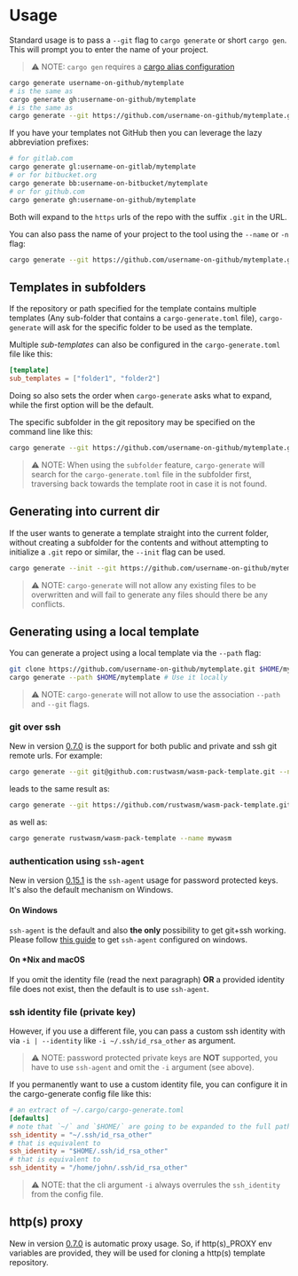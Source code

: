 # Usage

Standard usage is to pass a `--git` flag to `cargo generate` or short `cargo gen`. This will prompt you to enter the name of your project.

> ⚠️ NOTE: `cargo gen` requires a [cargo alias configuration](#cargo-gen---alias)

```sh
cargo generate username-on-github/mytemplate
# is the same as 
cargo generate gh:username-on-github/mytemplate
# is the same as 
cargo generate --git https://github.com/username-on-github/mytemplate.git
```

If you have your templates not GitHub then you can leverage the lazy abbreviation prefixes:

```sh
# for gitlab.com
cargo generate gl:username-on-gitlab/mytemplate
# or for bitbucket.org
cargo generate bb:username-on-bitbucket/mytemplate
# or for github.com 
cargo generate gh:username-on-github/mytemplate
```

Both will expand to the `https` urls of the repo with the suffix `.git` in the URL.

You can also pass the name of your project to the tool using the `--name` or `-n` flag:

```sh
cargo generate --git https://github.com/username-on-github/mytemplate.git --name myproject
```

## Templates in subfolders

If the repository or path specified for the template contains multiple templates (Any sub-folder that contains a `cargo-generate.toml` file), `cargo-generate` will ask for the specific folder to be used as the template.

Multiple *sub-templates* can also be configured in the `cargo-generate.toml` file like this:

```toml
[template]
sub_templates = ["folder1", "folder2"]
```

Doing so also sets the order when `cargo-generate` asks what to expand, while the first option will be the default.

The specific subfolder in the git repository may be specified on the command line like this:

```sh
cargo generate --git https://github.com/username-on-github/mytemplate.git <relative-template-path>
```

> ⚠️ NOTE: When using the `subfolder` feature, `cargo-generate` will search for the `cargo-generate.toml` file in the subfolder first, traversing back towards the template root in case it is not found.

## Generating into current dir

If the user wants to generate a template straight into the current folder, without creating a subfolder for the contents and without attempting to initialize a `.git` repo or similar, the `--init` flag can be used.

```sh
cargo generate --init --git https://github.com/username-on-github/mytemplate.git
```

> ⚠️ NOTE: `cargo-generate` will not allow any existing files to be overwritten and will fail to generate any files should there be any conflicts.

## Generating using a local template

You can generate a project using a local template via the `--path` flag:

```sh
git clone https://github.com/username-on-github/mytemplate.git $HOME/mytemplate # Clone any template
cargo generate --path $HOME/mytemplate # Use it locally
```

> ⚠️ NOTE: `cargo-generate` will not allow to use the association `--path` and `--git` flags.

### git over ssh

New in version [0.7.0] is the support for both public and private and ssh git remote urls.
For example:

```sh
cargo generate --git git@github.com:rustwasm/wasm-pack-template.git --name mywasm
```

leads to the same result as:

```sh
cargo generate --git https://github.com/rustwasm/wasm-pack-template.git --name mywasm
```

as well as:

```sh
cargo generate rustwasm/wasm-pack-template --name mywasm
```

### authentication using `ssh-agent`

New in version [0.15.1] is the `ssh-agent` usage for password protected keys. It's also the default mechanism on Windows.

#### On Windows

`ssh-agent` is the default and also **the only** possibility to get git+ssh working.
Please follow [this guide](https://github.com/cargo-generate/cargo-generate/discussions/653) to get `ssh-agent` configured on windows.

#### On *Nix and macOS

If you omit the identity file (read the next paragraph) **OR** a provided identity file does not exist, then the default is to use `ssh-agent`.

### ssh identity file (private key)

However, if you use a different file, you can pass a custom ssh identity with via `-i | --identity` like `-i ~/.ssh/id_rsa_other` as argument.

> ⚠️ NOTE: password protected private keys are **NOT** supported, you have to use `ssh-agent` and omit the `-i` argument (see above). 

If you permanently want to use a custom identity file, you can configure it in the cargo-generate config file like this:

```toml
# an extract of ~/.cargo/cargo-generate.toml
[defaults]
# note that `~/` and `$HOME/` are going to be expanded to the full path seamlessly
ssh_identity = "~/.ssh/id_rsa_other"
# that is equivalent to 
ssh_identity = "$HOME/.ssh/id_rsa_other"
# that is equivalent to 
ssh_identity = "/home/john/.ssh/id_rsa_other"
```

> ⚠️ NOTE: that the cli argument `-i` always overrules the `ssh_identity` from the config file.

## http(s) proxy

New in version [0.7.0] is automatic proxy usage. So, if http(s)\_PROXY env variables are provided, they
will be used for cloning a http(s) template repository.

[0.7.0]: https://github.com/cargo-generate/cargo-generate/releases/tag/v0.7.0
[0.9.0]: https://github.com/cargo-generate/cargo-generate/releases/tag/v0.9.0
[0.15.1]: https://github.com/cargo-generate/cargo-generate/releases/tag/v0.15.1
[VSCode]: https://code.visualstudio.com
[`Rhai`]: https://rhai.rs/book/
[Rhai language extension]: https://marketplace.visualstudio.com/items?itemName=rhaiscript.vscode-rhai
